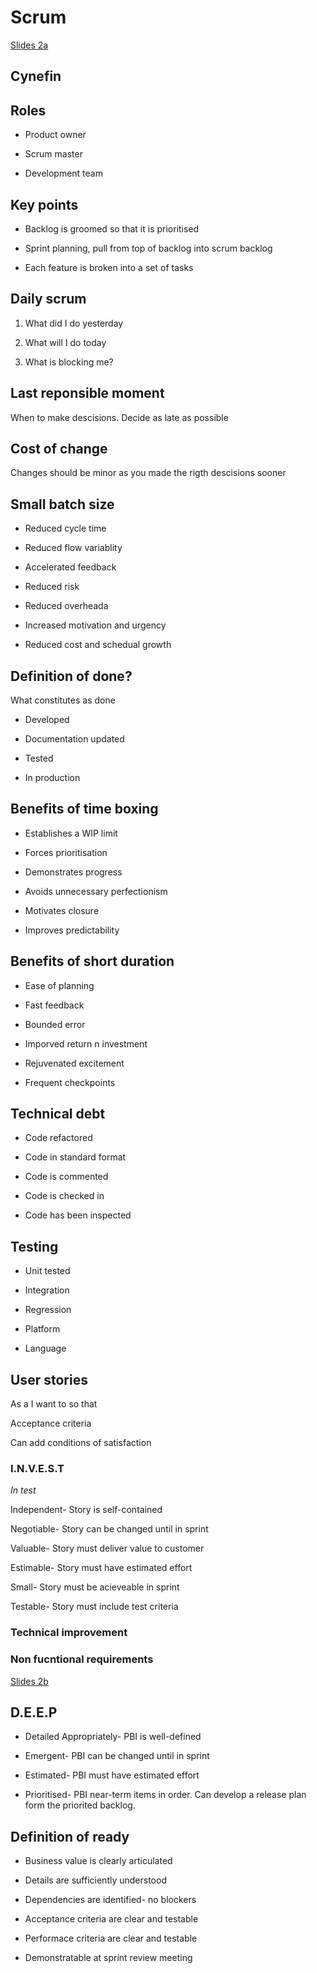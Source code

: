 # Scrum

[Slides 2a](https://learningcentral.cf.ac.uk/bbcswebdav/pid-4835304-dt-content-rid-11895875_2/courses/1819-CM6223/Agile%202a%20-%20Scrum.pdf)

## Cynefin

## Roles

- Product owner

- Scrum master

- Development team

## Key points

- Backlog is groomed so that it is prioritised

- Sprint planning, pull from top of backlog into scrum backlog

- Each feature is broken into a set of tasks

## Daily scrum

1. What did I do  yesterday

2. What will I do today

3. What is blocking me?

## Last reponsible moment

When to make descisions. Decide as late as possible

## Cost of change

Changes should be minor as you made the rigth descisions sooner

## Small batch size

- Reduced cycle time

- Reduced flow variablity

- Accelerated feedback

- Reduced risk

- Reduced overheada

- Increased motivation and urgency

- Reduced cost and schedual growth

## Definition of done?

What constitutes as done

- Developed

- Documentation updated

- Tested

- In production

## Benefits of time boxing

- Establishes a WIP limit

- Forces prioritisation

- Demonstrates progress

- Avoids unnecessary perfectionism

- Motivates closure

- Improves predictability


## Benefits of short duration

- Ease of planning

- Fast feedback

- Bounded error

- Imporved return n investment

- Rejuvenated excitement

- Frequent checkpoints

## Technical debt

- Code refactored

- Code in standard format

- Code is commented

- Code is checked in

- Code has been inspected

## Testing

- Unit tested

- Integration

- Regression

- Platform

- Language

## User stories

As a <user story> I want to <goal> so that <benefit>

Acceptance criteria

Can add conditions of satisfaction

### I.N.V.E.S.T

*In test*

Independent- Story is self-contained

Negotiable- Story can be changed until in sprint

Valuable- Story must deliver value to customer

Estimable- Story must have estimated effort

Small- Story must be acieveable in sprint

Testable- Story must include test criteria

### Technical improvement

### Non fucntional requirements

[Slides 2b](https://learningcentral.cf.ac.uk/bbcswebdav/pid-4835308-dt-content-rid-11895876_2/courses/1819-CM6223/Agile%202b%20-%20Scrum.pdf)

## D.E.E.P

- Detailed Appropriately- PBI is well-defined

- Emergent- PBI can be changed until in sprint

- Estimated- PBI must have estimated effort

- Prioritised- PBI near-term items in order. Can develop a release plan form the priorited backlog.

## Definition of ready

- Business value is clearly articulated

- Details are sufficiently understood

- Dependencies are identified- no blockers

- Acceptance criteria are clear and testable

- Performace criteria are clear and testable

- Demonstratable at sprint review meeting

